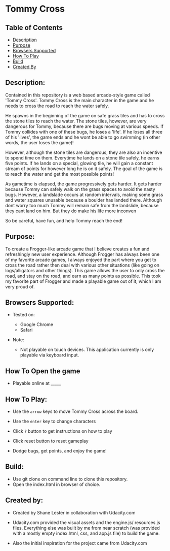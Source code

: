 # Tommy Cross

## Table of Contents

* [Description](#description)
* [Purpose](#purpose)
* [Browsers Supported](#browsers-supported)
* [How To Play](#how-to-play)
* [Build](#build)
* [Created By](#created-by)

## Description: 
Contained in this repository is a web based arcade-style game called 'Tommy Cross'. 
Tommy Cross is the main character in the game and he needs to cross the road to reach the
water safely.

He spawns in the beginning of the game on safe grass tiles and has to cross the stone tiles to reach the water. 
The stone tiles, however, are very dangerous for Tommy, because there are bugs moving at various speeds. 
If Tommy collides with one of these bugs, he loses a 'life'. If he loses all three of his 'lives', the game ends 
and he wont be able to go swimming (in other words, the user loses the game)!

However, although the stone tiles are dangerous, they are also an incentive to spend time on them.
Everytime he lands on a stone tile safely, he earns five points. If he lands on a special, glowing tile, he will gain
a constant stream of points for however long he is on it safely. The goal of the game is to reach the water and get the most possible points!

As gametime is elapsed, the game progressively gets harder. It gets harder because Tommy can safely walk on the grass
spaces to avoid the nasty bugs. However, a landslade occurs at random intervals, making some grass and water squares
unusable because a boulder has landed there. Although dont worry too much Tommy will remain safe from the landslide, because they cant land on him. But they do make his life more inconven

So be careful, have fun, and help Tommy reach the end! 

## Purpose:     
To create a Frogger-like arcade game that I believe creates a fun and refreshingly new user experience. Although
Frogger has always been one of my favorite arcade games, I always enjoyed the part where you get to cross the road
rather then deal with various other situations (like going on logs/alligators and other things). This game allows 
the user to only cross the road, and stay on the road, and earn as many points as possible. This took my favorite 
part of Frogger and made a playable game out of it, which I am very proud of.

## Browsers Supported:

- Tested on:
	- Google Chrome 
	- Safari

- Note:
	- Not playable on touch devices. This application currently is only playable via keyboard input.

## How To Open the game

- Playable online at _____

## How To Play:   

- Use the ```arrow``` keys to move Tommy Cross across the board.

- Use the ```enter``` key to change characters

- Click ```?``` button to get instructions on how to play

- Click reset button to reset gameplay

- Dodge bugs, get points, and enjoy the game!


## Build:
- Use git clone on command line to clone this repository.
- Open the index.html in browser of choice. 

## Created by:

- Created by Shane Lester in collaboration with Udacity.com

- Udacity.com provided the visual assets and the engine.js/ resources.js files. Everything else was built by me from near scratch (was provided with a mostly empty index.html, css, and app.js file) to build the game.

- Also the initial inspiration for the project came from Udacity.com
